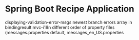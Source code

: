 # Spring Boot Recipe Application

displaying-validation-error-msgs newest branch errors array in bindingresult
mvc-i18n different order of property files (messages.properties default, messages_en_US.properties
